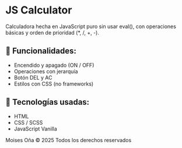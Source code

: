 # JS Calculator  
Calculadora hecha en JavaScript puro sin usar eval(), con operaciones básicas y orden de prioridad (*, /, +, -).

## 🚀 Funcionalidades:
- Encendido y apagado (ON / OFF)
- Operaciones con jerarquía
- Botón DEL y AC
- Estilos con CSS (no frameworks)

## 📁 Tecnologías usadas:
- HTML
- CSS / SCSS
- JavaScript Vanilla

Moises Oña © 2025 Todos los derechos reservados
